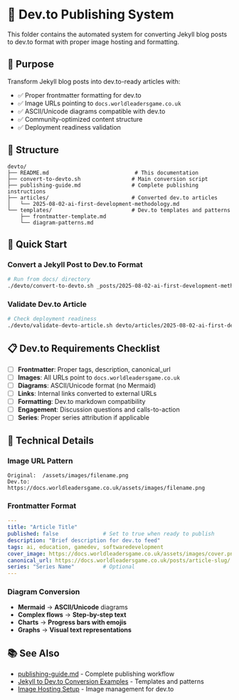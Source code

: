 # 📝 Dev.to Publishing System

This folder contains the automated system for converting Jekyll blog posts to dev.to format with proper image hosting and formatting.

## 🎯 Purpose

Transform Jekyll blog posts into dev.to-ready articles with:
- ✅ Proper frontmatter formatting for dev.to
- ✅ Image URLs pointing to `docs.worldleadersgame.co.uk`
- ✅ ASCII/Unicode diagrams compatible with dev.to
- ✅ Community-optimized content structure
- ✅ Deployment readiness validation

## 📁 Structure

```
devto/
├── README.md                           # This documentation
├── convert-to-devto.sh                # Main conversion script
├── publishing-guide.md                # Complete publishing instructions
├── articles/                          # Converted dev.to articles
│   └── 2025-08-02-ai-first-development-methodology.md
└── templates/                         # Dev.to templates and patterns
    ├── frontmatter-template.md
    └── diagram-patterns.md
```

## 🚀 Quick Start

### Convert a Jekyll Post to Dev.to Format

```bash
# Run from docs/ directory
./devto/convert-to-devto.sh _posts/2025-08-02-ai-first-development-methodology-new-paradigm.md
```

### Validate Dev.to Article

```bash
# Check deployment readiness
./devto/validate-devto-article.sh devto/articles/2025-08-02-ai-first-development-methodology.md
```

## 📋 Dev.to Requirements Checklist

- [ ] **Frontmatter**: Proper tags, description, canonical_url
- [ ] **Images**: All URLs point to `docs.worldleadersgame.co.uk`
- [ ] **Diagrams**: ASCII/Unicode format (no Mermaid)
- [ ] **Links**: Internal links converted to external URLs
- [ ] **Formatting**: Dev.to markdown compatibility
- [ ] **Engagement**: Discussion questions and calls-to-action
- [ ] **Series**: Proper series attribution if applicable

## 🔧 Technical Details

### Image URL Pattern
```
Original:  /assets/images/filename.png
Dev.to:    https://docs.worldleadersgame.co.uk/assets/images/filename.png
```

### Frontmatter Format
```yaml
---
title: "Article Title"
published: false              # Set to true when ready to publish
description: "Brief description for dev.to feed"
tags: ai, education, gamedev, softwaredevelopment
cover_image: https://docs.worldleadersgame.co.uk/assets/images/cover.png
canonical_url: https://docs.worldleadersgame.co.uk/posts/article-slug/
series: "Series Name"         # Optional
---
```

### Diagram Conversion
- **Mermaid** → **ASCII/Unicode** diagrams
- **Complex flows** → **Step-by-step text**
- **Charts** → **Progress bars with emojis**
- **Graphs** → **Visual text representations**

## 📚 See Also

- [publishing-guide.md](./publishing-guide.md) - Complete publishing workflow
- [Jekyll to Dev.to Conversion Examples](./templates/) - Templates and patterns
- [Image Hosting Setup](../assets/) - Image management for dev.to
